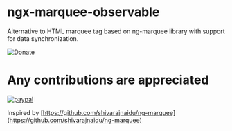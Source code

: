 # ngx-marquee-observable

Alternative to HTML marquee tag based on ng-marquee library with support for data synchronization.

[![Donate](https://img.shields.io/badge/Donate-PayPal-blue.svg)](https://paypal.me/nitz333)

# Any contributions are appreciated

[![paypal](https://www.paypalobjects.com/en_US/i/btn/btn_donateCC_LG.gif)](https://paypal.me/nitz333)

Inspired by [https://github.com/shivarajnaidu/ng-marquee](https://github.com/shivarajnaidu/ng-marquee)
